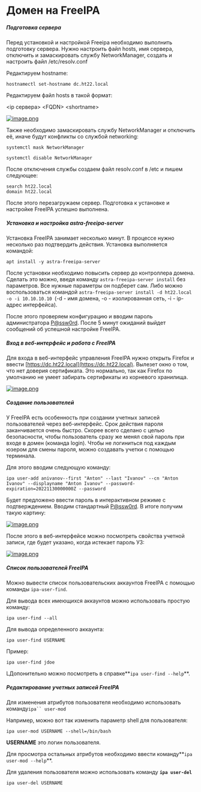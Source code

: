 # Домен на FreeIPA

##### **Подготовка сервера**

Перед установкой и настройкой Freeipa необходимо выполнить подготовку сервера. Нужно настроить файл hosts, имя сервера, отключить и замаскировать службу NetworkManager, создать и настроить файл /etc/resolv.conf

Редактируем hostname:

`hostnamectl set-hostname dc.ht22.local`

Редактируем файл hosts в такой формат:

&lt;ip сервера&gt; &lt;FQDN&gt; &lt;shortname&gt;

[![image.png](https://atomskills.cubeee.ru/uploads/images/gallery/2022-10/scaled-1680-/HZmimage.png)](https://atomskills.cubeee.ru/uploads/images/gallery/2022-10/HZmimage.png)

Также необходимо замаскировать службу NetworkManager и отключить её, иначе будут конфликты со службой networking:

`systemctl mask NetworkManager`

`systemctl disable NetworkManager`

После отключения службы создаем файл resolv.conf в /etc и пишем следующее:

```shell
search ht22.local
domain ht22.local
```

После этого перезагружаем сервер. Подготовка к установке и настройке FreeIPA успешно выполнена.

##### **Установка и настройка astra-freeipa-server**

Установка FreeIPA занимает несколько минут. В процессе нужно несколько раз подтвердить действия. Установка выполняется командой:

`apt install -y astra-freeipa-server`

После установки необходимо повысить сервер до контроллера домена. Сделать это можно, введя команду `astra-freeipa-server install` без параметров. Все нужные параметры он подберет сам. Либо можно воспользоваться командой `astra-freeipa-server install -d ht22.local -o -i 10.10.10.10 `(-d - имя домена, -o - изолированная сеть, -i - ip-адрес интерфейса).

После этого проверяем конфигурацию и вводим пароль администратора [P@ssw0rd](mailto:P@ssw0rd). После 5 минут ожиданий выйдет сообщений об успешной настройке FreeIPA.

##### **Вход в веб-интерфейс и работа с FreeIPA**

Для входа в веб-интерфейс управления FreeIPA нужно открыть Firefox и ввести [https://dc.ht22.local](https://dc.ht22.local). Вылезет окно о том, что нет доверия сертификата. Это нормально, так как Firefox по умолчанию не умеет забирать сертификаты из корневого хранилища.

[![image.png](https://atomskills.cubeee.ru/uploads/images/gallery/2022-10/scaled-1680-/goCimage.png)](https://atomskills.cubeee.ru/uploads/images/gallery/2022-10/goCimage.png)

##### **Создание пользователей**  


У FreeIPA есть особенность при создании учетных записей пользователей через веб-интерфейс. Срок действия пароля заканчивается очень быстро. Скорее всего сделано с целью безопасности, чтобы пользователь сразу же менял свой пароль при входе в домен (команда login). Чтобы не логиниться под каждым юзером для смены пароля, можно создавать учетки с помощью терминала.

Для этого вводим следующую команду:

```shell
ipa user-add anivanov--first "Anton" --last "Ivanov" --cn "Anton Ivanov" --displayname "Anton Ivanov" --password-expiration=20221130000000Z --password
```

Будет предложено ввести пароль в интерактивном режиме с подтверждением. Вводим стандартный [P@ssw0rd](mailto:P@ssw0rd). В итоге получим такую картину:

[![image.png](https://atomskills.cubeee.ru/uploads/images/gallery/2022-10/scaled-1680-/7Zfimage.png)](https://atomskills.cubeee.ru/uploads/images/gallery/2022-10/7Zfimage.png)

После этого в веб-интерфейсе можно посмотреть свойства учетной записи, где будет указано, когда истекает пароль УЗ:

[![image.png](https://atomskills.cubeee.ru/uploads/images/gallery/2022-10/scaled-1680-/tukimage.png)](https://atomskills.cubeee.ru/uploads/images/gallery/2022-10/tukimage.png)

##### **Список пользователей FreeIPA**

Можно вывести список пользовательских аккаунтов FreeIPA с помощью команды `ipa-user-find`.

Для вывода всех имеющихся аккаунтов можно использовать простую команду:

```
ipa user-find --all
```

Для вывода определенного аккаунта:

```shell
ipa user-find USERNAME
```

Пример:

```
ipa user-find jdoe
```

LДопонительно можно посмотреть в справке**`ipa user-find --help`**.

##### **Редактирование учетных записей FreeIPA**

Для изменения атрибутов пользователя необходимо использовать команду`ipa`` user-mod`<span class="ezoic-ad ezoic-at-0 leader-4 leader-4110 adtester-container adtester-container-110" data-ez-name="kifarunix_com-leader-4"><span class="ezoic-ad" id="bkmrk--3"></span></span>

Например, можно вот так изменить параметр shell для пользователя:

```shell
ipa user-mod USERNAME --shell=/bin/bash
```

**USERNAME** это логин пользователя.

Для просмотра остальных атрибутов необходимо ввести команду**`ipa user-mod --help`**.

Для удаления пользователя можно использовать команду **`ipa user-del`**

```shell
ipa user-del USERNAME
```